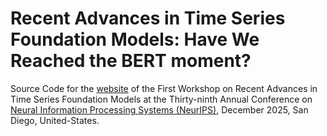 # Recent Advances in Time Series Foundation Models: Have We Reached the BERT moment?

Source Code for the [website](https://berts-workshop.github.io/) of the First Workshop on Recent Advances in Time Series Foundation Models at the Thirty-ninth Annual Conference on [Neural Information Processing Systems (NeurIPS)](https://neurips.cc/), December 2025, San Diego, United-States.
